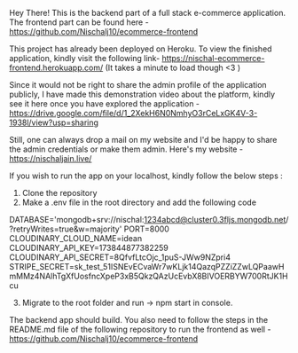 Hey There!
This is the backend part of a full stack e-commerce application. The frontend part can be found here - 
https://github.com/Nischalj10/ecommerce-frontend

This project has already been deployed on Heroku. To view the finished application, kindly visit the following link-
https://nischal-ecommerce-frontend.herokuapp.com/ 
(It takes a minute to load though <3 )

Since it would not be right to share the admin profile of the application publicly, I have made this demonstration 
video about the platform, kindly see it here once you have explored the application -
https://drive.google.com/file/d/1_2XekH6N0NmhyO3rCeLxGK4V-3-1938l/view?usp=sharing

Still, one can always drop a mail on my website and I'd be happy to share the admin credentials or make them admin.
Here's my website - https://nischaljain.live/

If you wish to run the app on your localhost, kindly follow the below steps : 

1. Clone the repository
2. Make a .env file in the root directory and add the following code

DATABASE='mongodb+srv://nischal:1234abcd@cluster0.3fljs.mongodb.net/<dbname>?retryWrites=true&w=majority'
PORT=8000
CLOUDINARY_CLOUD_NAME=idean
CLOUDINARY_API_KEY=173844877382259
CLOUDINARY_API_SECRET=8QfvfLtcOjc_1puS-JWw9NZpri4
STRIPE_SECRET=sk_test_51ISNEvECvaWr7wKLjk14QazqPZZiZZwLQPaawHmMMz4NAlhTgXfUosfncXpeP3xB5QkzQAzUcEvbX8BIVOERBYW700RtJK1Hcu

3. Migrate to the root folder and run -> npm start in console.

The backend app should build. You also need to follow the steps in the README.md file of the following repository
to run the frontend as well - 
https://github.com/Nischalj10/ecommerce-frontend

